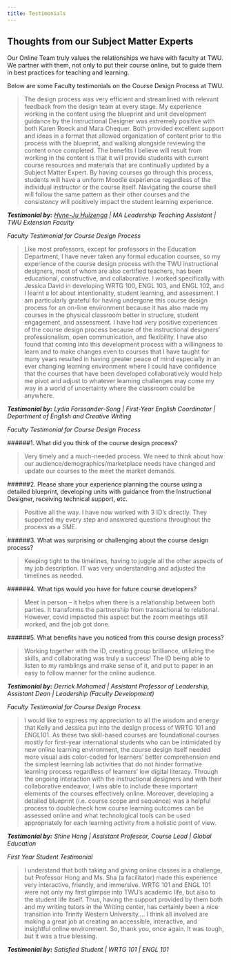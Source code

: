 ```yaml
---
title: Testimonials
---
```


## Thoughts from our Subject Matter Experts

Our Online Team truly values the relationships we have with faculty at TWU.  We partner with them, not only to put their course online, but to guide them in best practices for teaching and learning.

Below are some Faculty testimonials on the Course Design Process at TWU.

> The design process was very efficient and streamlined with relevant feedback from the design team at every stage. My experience working in the content using the blueprint and unit development guidance by the Instructional Designer was extremely positive with both Karen Roeck and Mara Chequer. Both provided excellent support and ideas in a format that allowed organization of content prior to the process with the blueprint, and walking alongside reviewing the content once completed. The benefits I believe will result from working in the content is that it will provide students with current course resources and materials that are continually updated by a Subject Matter Expert. By having courses go through this process, students will have a uniform Moodle experience regardless of the individual instructor or the course itself.  Navigating the course shell will follow the same pattern as their other courses and the consistency will positively impact the student learning experience.

**_Testimonial by:_**
_[Hyne-Ju Huizenga](https://www.twu.ca/profile/hyne-ju-huizenga) | MA Leadership Teaching Assistant |
TWU Extension Faculty_



*Faculty Testimonial for Course Design Process*

> Like most professors, except for professors in the Education Department, I have
never taken any formal education courses, so my experience of the course design
process with the TWU instructional designers, most of whom are also certified
teachers, has been educational, constructive, and collaborative. I worked
specifically with Jessica David in developing WRTG 100, ENGL 103, and ENGL 102,
and I learnt a lot about intentionality, student learning, and assessment. I am
particularly grateful for having undergone this course design process for an
on-line environment because it has also made my courses in the physical
classroom better in structure, student engagement, and assessment. I have had
very positive experiences of the course design process because of the
instructional designers’ professionalism, open communication, and flexibility. I
have also found that coming into this development process with a willingness to
learn and to make changes even to courses that I have taught for many years
resulted in having greater peace of mind especially in an ever changing learning
environment where I could have confidence that the courses that have been
developed collaboratively would help me pivot and adjust to whatever learning
challenges may come my way in a world of uncertainty where the classroom could
be anywhere.

**_Testimonial by:_**
_Lydia Forssander-Song | First-Year English Coordinator | Department of English and Creative Writing_



*Faculty Testimonial for Course Design Process*

######1.	What did you think of the course design process?
>Very timely and a much-needed process.  We need to think about how our audience/demographics/marketplace needs have changed and update our courses to the meet the market demands.

######2.	Please share your experience planning the course using a detailed blueprint, developing units with guidance from the Instructional Designer, receiving technical support, etc.
>Positive all the way.  I have now worked with 3 ID’s directly. They supported my every step and answered questions throughout the process as a SME.

######3.	What was surprising or challenging about the course design process?
>Keeping tight to the timelines, having to juggle all the other aspects of my job description. IT was very understanding and adjusted the timelines as needed.

######4.	What tips would you have for future course developers?
>Meet in person – it helps when there is a relationship between both parties.  It transforms the partnership from transactional to relational.  However, covid impacted this aspect but the zoom meetings still worked, and the job got done.

######5.	What benefits have you noticed from this course design process?
>Working together with the ID, creating group brilliance, utilizing the skills, and collaborating was truly a success!  The ID being able to listen to my ramblings and make sense of it, and put to paper in an easy to follow manner for the online audience.


**_Testimonial by:_**
_Derrick Mohamed | Assistant Professor of Leadership, Assistant Dean | Leadership (Faculty Development)_

*Faculty Testimonial for Course Design Process*

> I would like to express my appreciation to all the wisdom and energy that Kelly and Jessica put into the design process of WRTG 101 and ENGL101. As these two skill-based courses are foundational courses mostly for first-year international students who can be intimidated by new online learning environment, the course design itself needed more visual aids color-coded for learners’ better comprehension and the simplest learning lab activities that do not hinder formative learning process regardless of learners’ low digital literacy. Through the ongoing interaction with the instructional designers and with their collaborative endeavor, I was able to include these important elements of the courses effectively online. Moreover, developing a detailed blueprint (i.e. course scope and sequence) was a helpful process to doublecheck how course learning outcomes can be assessed online and what technological tools can be used appropriately for each learning activity from a holistic point of view.

**_Testimonial by:_**
_Shine Hong | Assistant Professor, Course Lead | Global Education_

*First Year Student Testimonial*

> I understand that both taking and giving online classes is a challenge, but Professor Hong and Ms. Sha (a facilitator) made this experience very interactive, friendly, and immersive. WRTG 101 and ENGL 101 were not only my first glimpse into TWU’s academic life, but also to the student life itself. Thus, having the support provided by them both and my writing tutors in the Writing center, has certainly been a nice transition into Trinity Western University…. I think all involved are making a great job at creating an accessible, interactive, and insightful online environment. So, thank you, once again. It was tough, but it was a true blessing.

**_Testimonial by:_**
_Satisfied Student | WRTG 101 | ENGL 101_
